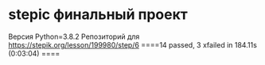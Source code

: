 # stepic финальный проект
Версия Python=3.8.2
Репозиторий для https://stepik.org/lesson/199980/step/6
====14 passed, 3 xfailed in 184.11s (0:03:04) ====
